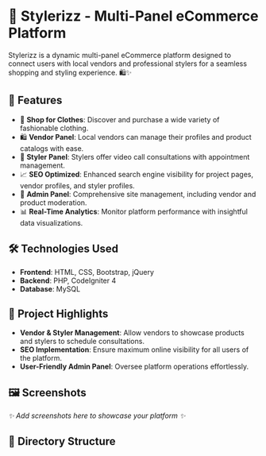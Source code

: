 # 🌟 Stylerizz - Multi-Panel eCommerce Platform

Stylerizz is a dynamic multi-panel eCommerce platform designed to connect users with local vendors and professional stylers for a seamless shopping and styling experience. 🛍️✨

## 🚀 Features

- 🛒 **Shop for Clothes**: Discover and purchase a wide variety of fashionable clothing.
- 🛍️ **Vendor Panel**: Local vendors can manage their profiles and product catalogs with ease.
- 🎥 **Styler Panel**: Stylers offer video call consultations with appointment management.
- 📈 **SEO Optimized**: Enhanced search engine visibility for project pages, vendor profiles, and styler profiles.
- 🔧 **Admin Panel**: Comprehensive site management, including vendor and product moderation.
- 📊 **Real-Time Analytics**: Monitor platform performance with insightful data visualizations.

## 🛠️ Technologies Used

- **Frontend**: HTML, CSS, Bootstrap, jQuery
- **Backend**: PHP, CodeIgniter 4
- **Database**: MySQL

## 📌 Project Highlights

- **Vendor & Styler Management**: Allow vendors to showcase products and stylers to schedule consultations.
- **SEO Implementation**: Ensure maximum online visibility for all users of the platform.
- **User-Friendly Admin Panel**: Oversee platform operations effortlessly.

## 🖼️ Screenshots

_✨ Add screenshots here to showcase your platform ✨_

## 📂 Directory Structure

